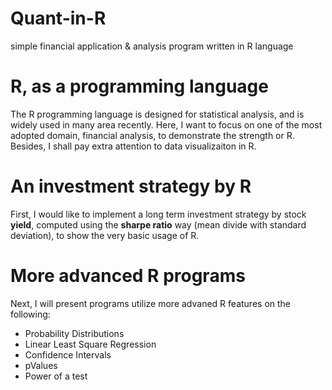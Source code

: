 # Quant-in-R
simple financial application &amp; analysis program written in R language

# R, as a programming language
The R programming language is designed for statistical analysis, and is widely used in many area recently. Here, I want to focus on one of the most adopted domain, financial analysis, to demonstrate the strength or R.  Besides, I shall pay extra attention to data visualizaiton in R.  

# An investment strategy by R
First, I would like to implement a long term investment strategy by stock **yield**, computed using the **sharpe ratio** way (mean divide with standard deviation), to show the very basic usage of R.  

# More advanced R programs
Next, I will present programs utilize more advaned R features on the following:  
* Probability Distributions
* Linear Least Square Regression
* Confidence Intervals
* pValues
* Power of a test

